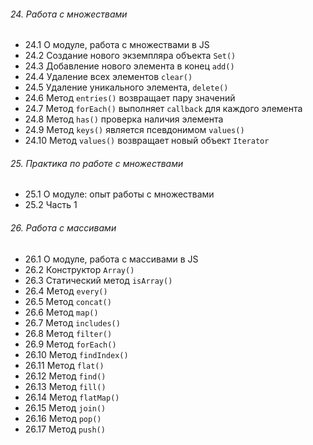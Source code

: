 ###### 24. Работа с множествами

- 24.1 О модуле, работа с множествами в JS
- 24.2 Создание нового экземпляра объекта `Set()`
- 24.3 Добавление нового элемента в конец `add()`
- 24.4 Удаление всех элементов `clear()`
- 24.5 Удаление уникального элемента, `delete()`
- 24.6 Метод `entries()` возвращает пару значений
- 24.7 Метод `forEach()` выполняет `callback` для каждого элемента
- 24.8 Метод `has()` проверка наличия элемента
- 24.9 Метод `keys()` является псевдонимом `values()`
- 24.10 Метод `values()` возвращает новый объект `Iterator`

###### 25. Практика по работе с множествами

- 25.1 О модуле: опыт работы с множествами
- 25.2 Часть 1

###### 26. Работа с массивами

- 26.1 О модуле, работа с массивами в JS
- 26.2 Конструктор `Array()`
- 26.3 Статический метод `isArray()`
- 26.4 Метод `every()`
- 26.5 Метод `concat()`
- 26.6 Метод `map()`
- 26.7 Метод `includes()`
- 26.8 Метод `filter()`
- 26.9 Метод `forEach()`
- 26.10 Метод `findIndex()`
- 26.11 Метод `flat()`
- 26.12 Метод `find()`
- 26.13 Метод `fill()`
- 26.14 Метод `flatMap()`
- 26.15 Метод `join()`
- 26.16 Метод `pop()`
- 26.17 Метод `push()`
